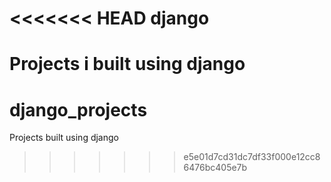 <<<<<<< HEAD
django
======

Projects i built using django
=======
django_projects
===============

Projects built using django
>>>>>>> e5e01d7cd31dc7df33f000e12cc86476bc405e7b
